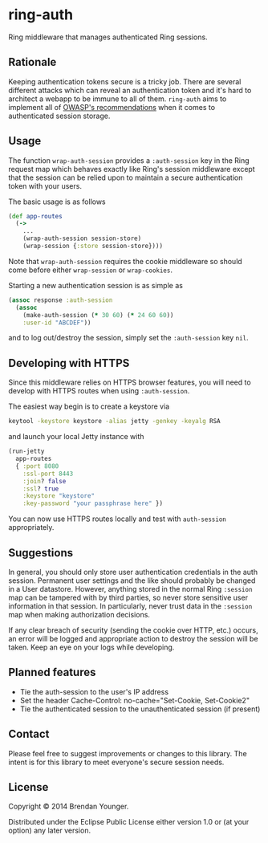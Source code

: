 # ring-auth

Ring middleware that manages authenticated Ring sessions.

## Rationale

Keeping authentication tokens secure is a tricky job.  There are several different attacks which can reveal an authentication token and it's hard to architect a webapp to be immune to all of them.  `ring-auth` aims to implement all of [OWASP's recommendations](https://www.owasp.org/index.php/Session_Management_Cheat_Sheet) when it comes to authenticated session storage.

## Usage

The function `wrap-auth-session` provides a `:auth-session` key in the Ring request map which behaves exactly like Ring's session middleware except that the session can be relied upon to maintain a secure authentication token with your users.

The basic usage is as follows

````clojure
(def app-routes
  (->
    ...
    (wrap-auth-session session-store)
    (wrap-session {:store session-store})))
````

Note that `wrap-auth-session` requires the cookie middleware so should come before either `wrap-session` or `wrap-cookies`.

Starting a new authentication session is as simple as

````clojure
(assoc response :auth-session
  (assoc
    (make-auth-session (* 30 60) (* 24 60 60))
    :user-id "ABCDEF"))
````

and to log out/destroy the session, simply set the `:auth-session` key `nil`.

## Developing with HTTPS

Since this middleware relies on HTTPS browser features, you will need to develop with HTTPS routes when using `:auth-session`.

The easiest way begin is to create a keystore via

````sh
keytool -keystore keystore -alias jetty -genkey -keyalg RSA
````

and launch your local Jetty instance with

````clojure
(run-jetty
  app-routes
  { :port 8080
    :ssl-port 8443
    :join? false
    :ssl? true
    :keystore "keystore"
    :key-password "your passphrase here" })
````

You can now use HTTPS routes locally and test with `auth-session` appropriately.

## Suggestions

In general, you should only store user authentication credentials in the auth session.  Permanent user settings and the like should probably be changed in a User datastore.  However, anything stored in the normal Ring `:session` map can be tampered with by third parties, so never store sensitive user information in that session.  In particularly, never trust data in the `:session` map when making authorization decisions.

If any clear breach of security (sending the cookie over HTTP, etc.) occurs, an error will be logged and appropriate action to destroy the session will be taken.  Keep an eye on your logs while developing.

## Planned features

* Tie the auth-session to the user's IP address
* Set the header Cache-Control: no-cache="Set-Cookie, Set-Cookie2"
* Tie the authenticated session to the unauthenticated session (if present)

## Contact

Please feel free to suggest improvements or changes to this library.  The intent is for this library to meet everyone's secure session needs.

## License

Copyright © 2014 Brendan Younger.

Distributed under the Eclipse Public License either version 1.0 or (at
your option) any later version.

